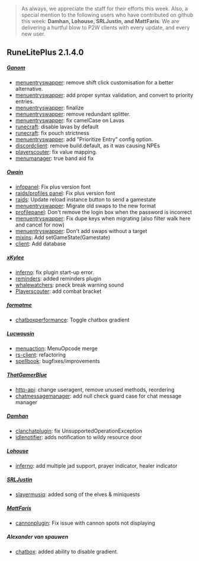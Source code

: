 > As always, we appreciate the staff for their efforts this week. Also, a special mention to the following users who have contributed on github this week:
>**Damhan, Lohouse, SRLJustin, and MattFaris**.
> We are delivering a hurtful blow to P2W clients with every update, and every new user.
>
## RuneLitePlus 2.1.4.0

##### [Ganom](https://github.com/Ganom)
* [menuentryswapper](https://github.com/runelite-extended/runelite/pull/1391/commits/d050a6eceea598ad41abb6c6d68bd186c6e5871c): remove shift click customisation for a better alternative.
* [menuentryswapper](https://github.com/runelite-extended/runelite/pull/1391/commits/f42abad096602bc3dc83cc28295ca9f10edc28c7): add proper syntax validation, and convert to priority entries.
* [menuentryswapper](https://github.com/runelite-extended/runelite/pull/1391/commits/136d849ca01f5a9a34ad92f49087443e3332bf80): finalize
* [menuentryswapper](https://github.com/runelite-extended/runelite/pull/1391/commits/73fd6d0794f07d77c7f9826eaeea5cdeb77e29cd): remove redundant splitter.
* [menuentryswapper](https://github.com/runelite-extended/runelite/pull/1391/commits/f40db024bc22787f43a86108816a0082d01ba8bd): fix camelCase on Lavas
* [runecraft](https://github.com/runelite-extended/runelite/pull/1391/commits/556ba10fb30ec03591da8815901f86cd8c59ed66): disable lavas by default
* [runecraft](https://github.com/runelite-extended/runelite/commit/904943440f90704607d222ca447f6666fa6b9446): fix pouch strictness
* [menuentryswapper](https://github.com/runelite-extended/runelite/commit/5cfd968676f6e621105172487422115b39c6e7cb): add "Prioritize Entry" config option.
* [discordclient](https://github.com/runelite-extended/runelite/commit/aa4b505fe291909646d70ce413ac4a6f84bf0fa8): remove build.default, as it was causing NPEs
* [playerscouter](https://github.com/runelite-extended/runelite/commit/6e5bebe734acf1735f2bca39ef020b19c383c020): fix value mapping.
* [menumanager](https://github.com/runelite-extended/runelite/commit/8abdd56f9e367ee84f74ceab2db54a65b1f3d2f6): true band aid fix

##### [Owain](https://github.com/Owain94)
* [infopanel](https://github.com/runelite-extended/runelite/commit/23710f3f4a8e558f315525d9c555b374d2456dd0): Fix plus version font
* [raids/profiles panel](https://github.com/runelite-extended/runelite/commit/882091e1423a57bf54e387ca94c0be7ab7829ff4): Fix plus version font
* [raids](https://github.com/runelite-extended/runelite/commit/a868adfc6c9d9e5b2f494da5d8bc74afa1b6820c): Update reload instance button to send a gamestate
* [menuentryswapper](https://github.com/runelite-extended/runelite/pull/1391/commits/878d1acf0a5ff2bfee762a4cc2d80a5d5e02346f): Migrate old swaps to the new format
* [profilepanel](https://github.com/runelite-extended/runelite/commit/f3916c8cb2436f0afc9b869f27702f78e8e7b7a4): Don't remove the login box when the password is incorrect
* [menuentryswapper](https://github.com/runelite-extended/runelite/commit/1c5bd185cd6922913df2faf563c4662365197ea9): Fix dupe keys when migrating (also filter walk here and cancel for now)
* [menuentryswapper](https://github.com/runelite-extended/runelite/commit/083c0f45423127ca1ed74d01c2811a89408cde84): Don't add swaps without a target
* [mixins](https://github.com/runelite-extended/runelite/commit/2d80de239d03528100729092623131ac5ed8804b): Add setGameState(Gamestate)
* [client](https://github.com/runelite-extended/runelite/commit/0a20ef601d37fb8725bfb1180f87136e40acca25): Add database

##### [xKylee](https://github.com/xKylee)
* [inferno](https://github.com/runelite-extended/runelite/commit/6bff3e38f8e607a783566a54395faef5274a78c4): fix plugin start-up error.
* [reminders](https://github.com/runelite-extended/runelite/commit/e803fad01461d1b96ecd364717d4b2c8fe0d600b): added reminders plugin
* [whalewatchers](https://github.com/runelite-extended/runelite/commit/e31333eb469dd0a25423910683d5ecb8168cbe85): pneck break warning sound
* [Playerscouter](https://github.com/runelite-extended/runelite/commit/4b4af0fa2b3d56355ca854893ba150191c85df56): add combat bracket

##### [formatme](https://github.com/f0rmatme)
* [chatboxperformance](https://github.com/runelite-extended/runelite/pull/1396/commits/d36de1353fee0e7776d204ff97be2777c1ddf1c4): Toggle chatbox gradient

##### [Lucwousin](https://github.com/Lucwousin)
* [menuaction](https://github.com/runelite-extended/runelite/pull/1344/commits/091467145c435e3050f0437408daee1834ad5385): MenuOpcode merge
* [rs-client](https://github.com/runelite-extended/runelite/pull/1344/commits/7ad497fc9aeb01ab5e859f1b2b0b86a50ef9714f): refactoring
* [spellbook](https://github.com/runelite-extended/runelite/commit/b57a682ce7ba769f22be1062f93f2beb59eec091): bugfixes/improvements

##### [ThatGamerBlue](https://github.com/ThatGamerBlue)
* [http-api](https://github.com/runelite-extended/runelite/commit/a27b355fdd5dfc6541c7dc8a9540cf7dbbadfe69): change useragent, remove unused methods, reordering
* [chatmessagemanager](https://github.com/runelite-extended/runelite/commit/345f01645ac3e5a2c7d58a1ba362f2e26f23a9ef): add null check guard case for chat message manager

##### [Damhan](https://github.com/Damhan)
* [clanchatplugin](https://github.com/runelite-extended/runelite/commit/491c8b12fb03b089a944ed0fe4a54b56ad283153): fix UnsupportedOperationException
* [idlenotifier](https://github.com/runelite-extended/runelite/commit/6280bcbba3d7d77bf3f2f0b8c56e273ba0417f10): adds notification to wildy resource door

##### [Lohouse](https://github.com/Lohouse)
* [inferno](https://github.com/runelite-extended/runelite/commit/3946471568ac3b4adcbb028146357f542621b8c6): add multiple jad support, prayer indicator, healer indicator

##### [SRLJustin](https://github.com/SRLJustin)
* [slayermusiq](https://github.com/runelite-extended/runelite/commit/5745216fc8a24c9124892438f281507f55016fd4): added song of the elves & miniquests

##### [MattFaris](https://github.com/MattFaris)
* [cannonplugin](https://github.com/runelite-extended/runelite/commit/385c56512aba5fee3f95bb6b0ba851de5080d353): Fix issue with cannon spots not displaying

##### Alexander van spauwen
* [chatbox](https://github.com/runelite-extended/runelite/commit/ae08917e779e277c36a283274d3b43ba894c8edc): added ability to disable gradient.
